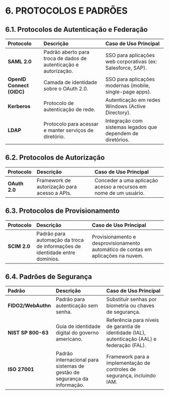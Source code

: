# 6. PROTOCOLOS E PADRÕES

## 6.1. Protocolos de Autenticação e Federação

| Protocolo | Descrição | Caso de Uso Principal |
| :--- | :--- | :--- |
| **SAML 2.0** | Padrão aberto para troca de dados de autenticação e autorização. | SSO para aplicações web corporativas (ex: Salesforce, SAP). |
| **OpenID Connect (OIDC)** | Camada de identidade sobre o OAuth 2.0. | SSO para aplicações modernas (mobile, single-page apps). |
| **Kerberos** | Protocolo de autenticação de rede. | Autenticação em redes Windows (Active Directory). |
| **LDAP** | Protocolo para acessar e manter serviços de diretório. | Integração com sistemas legados que dependem de diretórios. |

## 6.2. Protocolos de Autorização

| Protocolo | Descrição | Caso de Uso Principal |
| :--- | :--- | :--- |
| **OAuth 2.0** | Framework de autorização para acesso a APIs. | Conceder a uma aplicação acesso a recursos em nome de um usuário. |

## 6.3. Protocolos de Provisionamento

| Protocolo | Descrição | Caso de Uso Principal |
| :--- | :--- | :--- |
| **SCIM 2.0** | Padrão para automação da troca de informações de identidade entre domínios. | Provisionamento e desprovisionamento automático de contas em aplicações na nuvem. |

## 6.4. Padrões de Segurança

| Padrão | Descrição | Caso de Uso Principal |
| :--- | :--- | :--- |
| **FIDO2/WebAuthn** | Padrão para autenticação sem senha. | Substituir senhas por biometria ou chaves de segurança. |
| **NIST SP 800-63** | Guia de identidade digital do governo americano. | Referência para níveis de garantia de identidade (IAL), autenticação (AAL) e federação (FAL). |
| **ISO 27001** | Padrão internacional para sistemas de gestão de segurança da informação. | Framework para a implementação de controles de segurança, incluindo IAM. |
